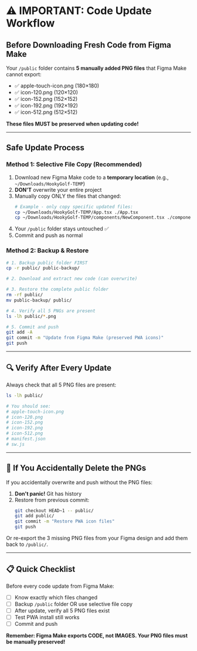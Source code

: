 # ⚠️ IMPORTANT: Code Update Workflow

## Before Downloading Fresh Code from Figma Make

Your `/public` folder contains **5 manually added PNG files** that Figma Make cannot export:
- ✅ apple-touch-icon.png (180×180)
- ✅ icon-120.png (120×120)
- ✅ icon-152.png (152×152)
- ✅ icon-192.png (192×192)
- ✅ icon-512.png (512×512)

**These files MUST be preserved when updating code!**

---

## Safe Update Process

### Method 1: Selective File Copy (Recommended)
1. Download new Figma Make code to a **temporary location** (e.g., `~/Downloads/HookyGolf-TEMP`)
2. **DON'T** overwrite your entire project
3. Manually copy ONLY the files that changed:
   ```bash
   # Example - only copy specific updated files:
   cp ~/Downloads/HookyGolf-TEMP/App.tsx ./App.tsx
   cp ~/Downloads/HookyGolf-TEMP/components/NewComponent.tsx ./components/
   ```
4. Your `/public` folder stays untouched ✅
5. Commit and push as normal

### Method 2: Backup & Restore
```bash
# 1. Backup public folder FIRST
cp -r public/ public-backup/

# 2. Download and extract new code (can overwrite)

# 3. Restore the complete public folder
rm -rf public/
mv public-backup/ public/

# 4. Verify all 5 PNGs are present
ls -lh public/*.png

# 5. Commit and push
git add -A
git commit -m "Update from Figma Make (preserved PWA icons)"
git push
```

---

## 🔍 Verify After Every Update

Always check that all 5 PNG files are present:
```bash
ls -lh public/

# You should see:
# apple-touch-icon.png
# icon-120.png
# icon-152.png
# icon-192.png
# icon-512.png
# manifest.json
# sw.js
```

---

## 🚨 If You Accidentally Delete the PNGs

If you accidentally overwrite and push without the PNG files:

1. **Don't panic!** Git has history
2. Restore from previous commit:
   ```bash
   git checkout HEAD~1 -- public/
   git add public/
   git commit -m "Restore PWA icon files"
   git push
   ```

Or re-export the 3 missing PNG files from your Figma design and add them back to `/public/`.

---

## 📋 Quick Checklist

Before every code update from Figma Make:

- [ ] Know exactly which files changed
- [ ] Backup `/public` folder OR use selective file copy
- [ ] After update, verify all 5 PNG files exist
- [ ] Test PWA install still works
- [ ] Commit and push

**Remember: Figma Make exports CODE, not IMAGES. Your PNG files must be manually preserved!**
